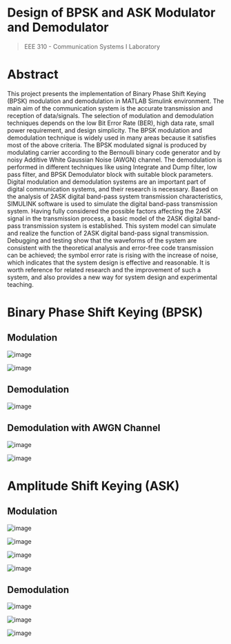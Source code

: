 # Design of BPSK and ASK Modulator and Demodulator
> EEE 310 - Communication Systems I Laboratory

# Abstract
This project presents the implementation of Binary Phase Shift Keying (BPSK) modulation and demodulation in MATLAB Simulink environment. The main aim of the communication system is the accurate transmission and reception of data/signals. The selection of modulation and demodulation techniques depends on the low Bit Error Rate (BER), high data rate, small power requirement, and design simplicity. The BPSK modulation and demodulation technique is widely used in many areas because it satisfies most of the above criteria. The BPSK modulated signal is produced by modulating carrier according to the Bernoulli binary code generator and by noisy Additive White Gaussian Noise (AWGN) channel. The demodulation is performed in different techniques like using Integrate and Dump filter, low pass filter, and BPSK Demodulator block with suitable block parameters. Digital modulation and demodulation systems are an important part of digital communication systems, and their research is necessary. Based on the analysis of 2ASK digital band-pass system transmission characteristics, SIMULINK software is used to simulate the digital band-pass transmission system. Having fully considered the possible factors affecting the 2ASK signal in the transmission process, a basic model of the 2ASK digital band-pass transmission system is established. This system model can simulate and realize the function of 2ASK digital band-pass signal transmission. Debugging and testing show that the waveforms of the system are consistent with the theoretical analysis and error-free code transmission can be achieved; the symbol error rate is rising with the increase of noise, which indicates that the system design is effective and reasonable. It is worth reference for related research and the improvement of such a system, and also provides a new way for system design and experimental teaching.

# Binary Phase Shift Keying (BPSK)

## Modulation
![image](https://github.com/awsaf49/eee310-communication-systems-i/assets/36858976/b6d2239e-d52d-4cb1-953d-178dad08bac1)

![image](https://github.com/awsaf49/eee310-communication-systems-i/assets/36858976/34c56d70-b448-4117-bfcc-b14a0e31ef2c)


## Demodulation
![image](https://github.com/awsaf49/eee310-communication-systems-i/assets/36858976/e6d3101e-e5cc-4543-9e4a-604f06042c4b)

## Demodulation with AWGN Channel
![image](https://github.com/awsaf49/eee310-communication-systems-i/assets/36858976/825cc96f-04c8-43cf-a137-59519f66d615)

![image](https://github.com/awsaf49/eee310-communication-systems-i/assets/36858976/4188bd2e-d5a0-4b0b-95fe-026fc3001da0)


# Amplitude Shift Keying (ASK)

## Modulation
![image](https://github.com/awsaf49/eee310-communication-systems-i/assets/36858976/3fe4ce29-0559-4bb7-b0ba-08cc7594e9ab)

![image](https://github.com/awsaf49/eee310-communication-systems-i/assets/36858976/5b224a01-8fb0-4741-a451-a578733c560a)

![image](https://github.com/awsaf49/eee310-communication-systems-i/assets/36858976/0c85ae50-4851-46f0-b687-6cfc786122c2)

![image](https://github.com/awsaf49/eee310-communication-systems-i/assets/36858976/d22e99ac-628d-412f-8ff4-7eac45ccbbc7)



## Demodulation

![image](https://github.com/awsaf49/eee310-communication-systems-i/assets/36858976/76f6936c-6b3a-40f1-bd49-7fc4dbde0185)

![image](https://github.com/awsaf49/eee310-communication-systems-i/assets/36858976/061130ea-e279-4e6a-859e-b6ec81afaf37)


![image](https://github.com/awsaf49/eee310-communication-systems-i/assets/36858976/26ea6798-3047-4195-a904-74fb15c195dc)






